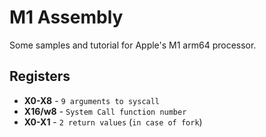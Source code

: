 # M1 Assembly

Some samples and tutorial for Apple's M1 arm64 processor.

## Registers

* **X0-X8** - `9 arguments to syscall`
* **X16/w8** - `System Call function number`
* **X0-X1** - `2 return values` (`in case of fork`)

